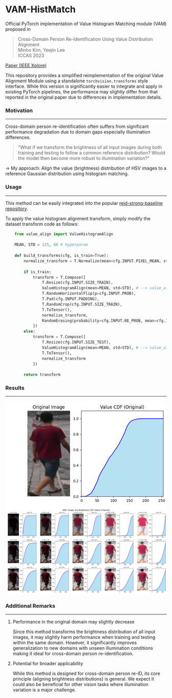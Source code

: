 # VAM-HistMatch
Official PyTorch implementation of Value Histogram Matching module (VAM) proposed in 

> Cross-Domain Person Re-Identification Using Value Distribution Alignment  
> Minho Kim, Yeejin Lee  
> ICCAS 2023  

[Paper (IEEE Xplore)](https://ieeexplore.ieee.org/document/10316745)

This repository provides a simplified reimplementation of the original Value Alignment Module using a standalone `torchvision.transforms` style interface.
While this version is significantly easier to integrate and apply in existing PyTorch pipelines, the performance may slightly differ from that reported in the original paper due to differences in implementation details.

### Motivation

---

Cross-domain person re-identification often suffers from significant performance degradation due to domain gaps especially illumination differences.

> "What if we transform the brightness of all input images during both training and testing to follow a common reference distribution? Would the model then become more robust to illumination variation?"

-> My approach: Align the value (brightness) distribution of HSV images to a reference Gaussian distribution using histogram matching.

### Usage

---

This method can be easily integrated into the popular [reid-strong-baseline repository](https://github.com/michuanhaohao/reid-strong-baseline).

To apply the value histogram alignment transform, simply modify the dataset transform code as follows:

```python
    from value_align import ValueHistogramAlign

    MEAN, STD = 125, 60 # hyperparam

    def build_transforms(cfg, is_train=True):
        normalize_transform = T.Normalize(mean=cfg.INPUT.PIXEL_MEAN, std=cfg.INPUT.PIXEL_STD)
        
        if is_train:
            transform = T.Compose([
                T.Resize(cfg.INPUT.SIZE_TRAIN),
                ValueHistogramAlign(mean=MEAN, std=STD), # --> value_align
                T.RandomHorizontalFlip(p=cfg.INPUT.PROB),
                T.Pad(cfg.INPUT.PADDING),
                T.RandomCrop(cfg.INPUT.SIZE_TRAIN),
                T.ToTensor(),
                normalize_transform,
                RandomErasing(probability=cfg.INPUT.RE_PROB, mean=cfg.INPUT.PIXEL_MEAN)
            ])
        else:
            transform = T.Compose([
                T.Resize(cfg.INPUT.SIZE_TEST),
                ValueHistogramAlign(mean=MEAN, std=STD), # --> value_align
                T.ToTensor(),
                normalize_transform
            ])

        return transform
```
### Results

---
![original](./assests/Figure_1.png)
![value aligned](./assests/Figure_2.png)


### Additional Remarks

---

1. Performance in the original domain may slightly decrease

    Since this method transforms the brightness distribution of all input images, it may slightly harm performance when training and testing within the same domain. However, it significantly improves generalization to new domains with unseen illumination conditions making it ideal for cross-domain person re-identification.

2. Potential for broader applicability

    While this method is designed for cross-domain person re-ID, its core principle (aligning brightness distributions) is general. We expect it could also be beneficial for other vision tasks where illumination variation is a major challenge.
